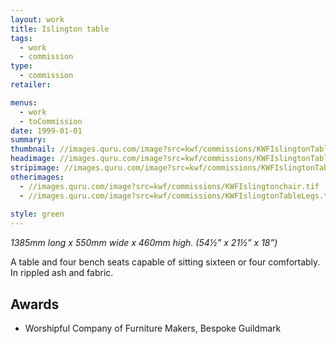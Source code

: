 ```yaml
---
layout: work
title: Islington table
tags:
  - work
  - commission
type:
  - commission
retailer:

menus:
  - work
  - toCommission
date: 1999-01-01
summary: 
thumbnail: //images.quru.com/image?src=kwf/commissions/KWFIslingtonTable.jpg&right=0.85313&left=0.225
headimage: //images.quru.com/image?src=kwf/commissions/KWFIslingtonTable.jpg
stripimage: //images.quru.com/image?src=kwf/commissions/KWFIslingtonTable.jpg&bottom=0.68&top=0.068&autocropfit=1
otherimages:
  - //images.quru.com/image?src=kwf/commissions/KWFIslingtonchair.tif
  - //images.quru.com/image?src=kwf/commissions/KWFIslingtonTableLegs.tif
  
style: green
---
```

_1385mm long x 550mm wide x 460mm high. (54&frac12;” x 21&frac12;” x 18”)_

A table and four bench seats capable of sitting sixteen or four comfortably. In rippled ash and fabric.

## Awards ##
- Worshipful Company of Furniture Makers, Bespoke Guildmark
